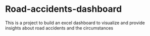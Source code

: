 # Road-accidents-dashboard
This is a project to build an excel dashboard to visualize and provide insights about road accidents and the circumstances

